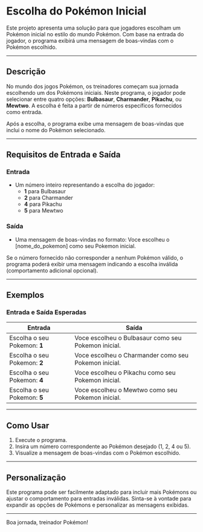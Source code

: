 # Escolha do Pokémon Inicial

Este projeto apresenta uma solução para que jogadores escolham um Pokémon inicial no estilo do mundo Pokémon. Com base na entrada do jogador, o programa exibirá uma mensagem de boas-vindas com o Pokémon escolhido.

---

## Descrição

No mundo dos jogos Pokémon, os treinadores começam sua jornada escolhendo um dos Pokémons iniciais. Neste programa, o jogador pode selecionar entre quatro opções: **Bulbasaur**, **Charmander**, **Pikachu**, ou **Mewtwo**. A escolha é feita a partir de números específicos fornecidos como entrada.

Após a escolha, o programa exibe uma mensagem de boas-vindas que inclui o nome do Pokémon selecionado.

---

## Requisitos de Entrada e Saída

### Entrada

- Um número inteiro representando a escolha do jogador:
  - **1** para Bulbasaur
  - **2** para Charmander
  - **4** para Pikachu
  - **5** para Mewtwo

### Saída

- Uma mensagem de boas-vindas no formato:
Voce escolheu o [nome_do_pokemon] como seu Pokemon inicial.

Se o número fornecido não corresponder a nenhum Pokémon válido, o programa poderá exibir uma mensagem indicando a escolha inválida (comportamento adicional opcional).

---

## Exemplos

### Entrada e Saída Esperadas

| Entrada                        | Saída                                              |
|--------------------------------|----------------------------------------------------|
| Escolha o seu Pokemon: **1**   | Voce escolheu o Bulbasaur como seu Pokemon inicial.|
| Escolha o seu Pokemon: **2**   | Voce escolheu o Charmander como seu Pokemon inicial.|
| Escolha o seu Pokemon: **4**   | Voce escolheu o Pikachu como seu Pokemon inicial.  |
| Escolha o seu Pokemon: **5**   | Voce escolheu o Mewtwo como seu Pokemon inicial.   |

---

## Como Usar

1. Execute o programa.
2. Insira um número correspondente ao Pokémon desejado (1, 2, 4 ou 5).
3. Visualize a mensagem de boas-vindas com o Pokémon escolhido.

---

## Personalização

Este programa pode ser facilmente adaptado para incluir mais Pokémons ou ajustar o comportamento para entradas inválidas. Sinta-se à vontade para expandir as opções de Pokémons e personalizar as mensagens exibidas.

---

Boa jornada, treinador Pokémon!
